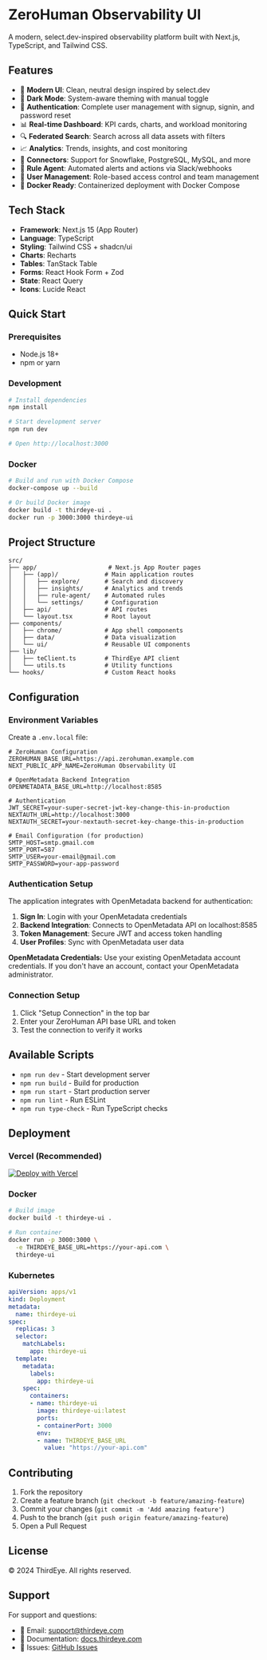 # ZeroHuman Observability UI

A modern, select.dev-inspired observability platform built with Next.js, TypeScript, and Tailwind CSS.

## Features

- 🎨 **Modern UI**: Clean, neutral design inspired by select.dev
- 🌙 **Dark Mode**: System-aware theming with manual toggle
- 🔐 **Authentication**: Complete user management with signup, signin, and password reset
- 📊 **Real-time Dashboard**: KPI cards, charts, and workload monitoring
- 🔍 **Federated Search**: Search across all data assets with filters
- 📈 **Analytics**: Trends, insights, and cost monitoring
- 🔗 **Connectors**: Support for Snowflake, PostgreSQL, MySQL, and more
- 🤖 **Rule Agent**: Automated alerts and actions via Slack/webhooks
- 👥 **User Management**: Role-based access control and team management
- 🐳 **Docker Ready**: Containerized deployment with Docker Compose

## Tech Stack

- **Framework**: Next.js 15 (App Router)
- **Language**: TypeScript
- **Styling**: Tailwind CSS + shadcn/ui
- **Charts**: Recharts
- **Tables**: TanStack Table
- **Forms**: React Hook Form + Zod
- **State**: React Query
- **Icons**: Lucide React

## Quick Start

### Prerequisites

- Node.js 18+ 
- npm or yarn

### Development

```bash
# Install dependencies
npm install

# Start development server
npm run dev

# Open http://localhost:3000
```

### Docker

```bash
# Build and run with Docker Compose
docker-compose up --build

# Or build Docker image
docker build -t thirdeye-ui .
docker run -p 3000:3000 thirdeye-ui
```

## Project Structure

```
src/
├── app/                    # Next.js App Router pages
│   ├── (app)/             # Main application routes
│   │   ├── explore/       # Search and discovery
│   │   ├── insights/      # Analytics and trends
│   │   ├── rule-agent/    # Automated rules
│   │   └── settings/      # Configuration
│   ├── api/               # API routes
│   └── layout.tsx         # Root layout
├── components/
│   ├── chrome/            # App shell components
│   ├── data/              # Data visualization
│   └── ui/                # Reusable UI components
├── lib/
│   ├── teClient.ts        # ThirdEye API client
│   └── utils.ts           # Utility functions
└── hooks/                 # Custom React hooks
```

## Configuration

### Environment Variables

Create a `.env.local` file:

```env
# ZeroHuman Configuration
ZEROHUMAN_BASE_URL=https://api.zerohuman.example.com
NEXT_PUBLIC_APP_NAME=ZeroHuman Observability UI

# OpenMetadata Backend Integration
OPENMETADATA_BASE_URL=http://localhost:8585

# Authentication
JWT_SECRET=your-super-secret-jwt-key-change-this-in-production
NEXTAUTH_URL=http://localhost:3000
NEXTAUTH_SECRET=your-nextauth-secret-key-change-this-in-production

# Email Configuration (for production)
SMTP_HOST=smtp.gmail.com
SMTP_PORT=587
SMTP_USER=your-email@gmail.com
SMTP_PASSWORD=your-app-password
```

### Authentication Setup

The application integrates with OpenMetadata backend for authentication:

1. **Sign In**: Login with your OpenMetadata credentials
2. **Backend Integration**: Connects to OpenMetadata API on localhost:8585
3. **Token Management**: Secure JWT and access token handling
4. **User Profiles**: Sync with OpenMetadata user data

**OpenMetadata Credentials:**
Use your existing OpenMetadata account credentials. If you don't have an account, contact your OpenMetadata administrator.

### Connection Setup

1. Click "Setup Connection" in the top bar
2. Enter your ZeroHuman API base URL and token
3. Test the connection to verify it works

## Available Scripts

- `npm run dev` - Start development server
- `npm run build` - Build for production
- `npm run start` - Start production server
- `npm run lint` - Run ESLint
- `npm run type-check` - Run TypeScript checks

## Deployment

### Vercel (Recommended)

[![Deploy with Vercel](https://vercel.com/button)](https://vercel.com/new/clone?repository-url=https://github.com/your-org/thirdeye-ui)

### Docker

```bash
# Build image
docker build -t thirdeye-ui .

# Run container
docker run -p 3000:3000 \
  -e THIRDEYE_BASE_URL=https://your-api.com \
  thirdeye-ui
```

### Kubernetes

```yaml
apiVersion: apps/v1
kind: Deployment
metadata:
  name: thirdeye-ui
spec:
  replicas: 3
  selector:
    matchLabels:
      app: thirdeye-ui
  template:
    metadata:
      labels:
        app: thirdeye-ui
    spec:
      containers:
      - name: thirdeye-ui
        image: thirdeye-ui:latest
        ports:
        - containerPort: 3000
        env:
        - name: THIRDEYE_BASE_URL
          value: "https://your-api.com"
```

## Contributing

1. Fork the repository
2. Create a feature branch (`git checkout -b feature/amazing-feature`)
3. Commit your changes (`git commit -m 'Add amazing feature'`)
4. Push to the branch (`git push origin feature/amazing-feature`)
5. Open a Pull Request

## License

© 2024 ThirdEye. All rights reserved.

## Support

For support and questions:
- 📧 Email: support@thirdeye.com
- 📖 Documentation: [docs.thirdeye.com](https://docs.thirdeye.com)
- 🐛 Issues: [GitHub Issues](https://github.com/your-org/thirdeye-ui/issues)